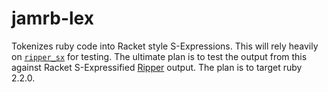 jamrb-lex
=========

Tokenizes ruby code into Racket style S-Expressions.  This will rely heavily on [`ripper_sx`](https://github.com/jmcdonald-ut/jamrb-sx) for testing.  The ultimate plan is to test the output from this against Racket S-Expressified [Ripper](http://ruby-doc.org/stdlib-2.0.0/libdoc/ripper/rdoc/Ripper.html) output.  The plan is to target ruby 2.2.0.
